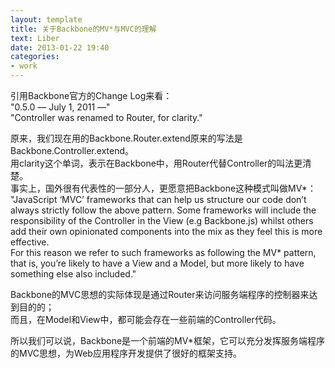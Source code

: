 ```yaml
---
layout: template
title: 关于Backbone的MV*与MVC的理解
text: Liber
date: 2013-01-22 19:40
categories:
- work
---
```

引用Backbone官方的Change Log来看：  
"0.5.0 — July 1, 2011 —"  
"Controller was renamed to Router, for clarity."

原来，我们现在用的Backbone.Router.extend原来的写法是Backbone.Controller.extend。  
用clarity这个单词，表示在Backbone中，用Router代替Controller的叫法更清楚。  
事实上，国外很有代表性的一部分人，更愿意把Backbone这种模式叫做MV\*：  
"JavaScript ‘MVC’ frameworks that can help us structure our code don’t always
strictly follow the above pattern. Some frameworks will include the responsibility
of the Controller in the View (e.g Backbone.js) whilst others add their own
opinionated components into the mix as they feel this is more effective.  
For this reason we refer to such frameworks as following the MV\* pattern, that
is, you’re likely to have a View and a Model, but more likely to have something
else also included."

Backbone的MVC思想的实际体现是通过Router来访问服务端程序的控制器来达到目的的；  
而且，在Model和View中，都可能会存在一些前端的Controller代码。

所以我们可以说，Backbone是一个前端的MV\*框架，它可以充分发挥服务端程序的MVC思想，为Web应用程序开发提供了很好的框架支持。

